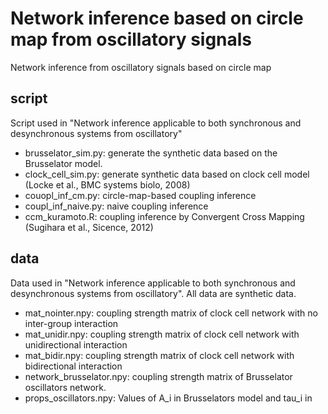 # Network inference based on circle map from oscillatory signals
Network inference from oscillatory signals based on circle map 

## script
Script used in "Network inference applicable to both synchronous and desynchronous systems from oscillatory"
- brusselator_sim.py: generate the synthetic data based on the Brusselator model.
- clock_cell_sim.py: generate synthetic data based on clock cell model (Locke et al., BMC systems biolo, 2008)
- couopl_inf_cm.py: circle-map-based coupling inference
- coupl_inf_naive.py: naive coupling inference
- ccm_kuramoto.R: coupling inference by Convergent Cross Mapping (Sugihara et al., Sicence, 2012)

## data
Data used in "Network inference applicable to both synchronous and desynchronous systems from oscillatory". 
All data are synthetic data.
- mat_nointer.npy: coupling strength matrix of clock cell network with no inter-group interaction 
- mat_unidir.npy: coupling strength matrix of clock cell network with unidirectional interaction
- mat_bidir.npy: coupling strength matrix of clock cell network with bidirectional interaction
- network_brusselator.npy: coupling strength matrix of Brusselator oscillators network.
- props_oscillators.npy: Values of A_i in Brusselators model and tau_i in 




